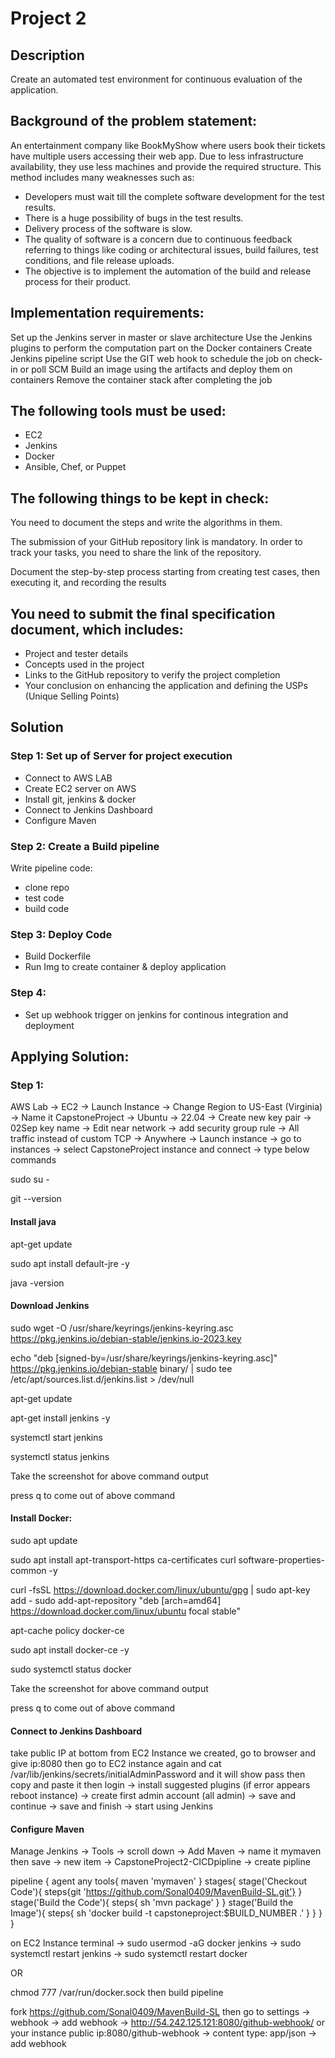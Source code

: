 # Project 2

## Description

Create an automated test environment for continuous evaluation of the application.

## Background of the problem statement:

An entertainment company like BookMyShow where users book their tickets have multiple users accessing their web app. Due to less infrastructure availability, they use less machines and provide the required structure. This method includes many weaknesses such as:

- Developers must wait till the complete software development for the test results.
- There is a huge possibility of bugs in the test results.
- Delivery process of the software is slow.
- The quality of software is a concern due to continuous feedback referring to things like coding or architectural issues, build failures, test conditions, and file release uploads.
- The objective is to implement the automation of the build and release process for
their product.

## Implementation requirements:

Set up the Jenkins server in master or slave architecture
Use the Jenkins plugins to perform the computation part on the Docker containers
Create Jenkins pipeline script
Use the GIT web hook to schedule the job on check-in or poll SCM
Build an image using the artifacts and deploy them on containers
Remove the container stack after completing the job

## The following tools must be used:

- EC2
- Jenkins
- Docker
- Ansible, Chef, or Puppet

## The following things to be kept in check:

You need to document the steps and write the algorithms in them.

The submission of your GitHub repository link is mandatory. In order to track your tasks, you need to share the link of the repository.

Document the step-by-step process starting from creating test cases, then executing it, and recording the results

## You need to submit the final specification document, which includes:

- Project and tester details
- Concepts used in the project
- Links to the GitHub repository to verify the project completion
- Your conclusion on enhancing the application and defining the USPs (Unique Selling Points)


## Solution

### Step 1: Set up of Server for project execution

- Connect to AWS LAB
- Create EC2 server on AWS
- Install git, jenkins & docker
- Connect to Jenkins Dashboard
- Configure Maven

### Step 2: Create a Build pipeline

Write pipeline code:

- clone repo
- test code
- build code

### Step 3: Deploy Code

- Build Dockerfile
- Run Img to create container & deploy application

### Step 4:

- Set up webhook trigger on jenkins for continous integration and deployment


## Applying Solution:

### Step 1:

AWS Lab -> EC2 -> Launch Instance -> Change Region to US-East (Virginia) -> Name it CapstoneProject -> Ubuntu -> 22.04 -> Create new key pair -> 02Sep key name -> Edit near network -> add security group rule -> All traffic instead of custom TCP -> Anywhere -> Launch instance -> go to instances -> select CapstoneProject instance and connect -> type below commands

sudo su -

git --version

#### Install java

apt-get update

sudo apt install default-jre -y

java -version

#### Download Jenkins

sudo wget -O /usr/share/keyrings/jenkins-keyring.asc https://pkg.jenkins.io/debian-stable/jenkins.io-2023.key

echo "deb [signed-by=/usr/share/keyrings/jenkins-keyring.asc]" https://pkg.jenkins.io/debian-stable binary/ | sudo tee /etc/apt/sources.list.d/jenkins.list > /dev/null

apt-get update

apt-get install jenkins -y

systemctl start jenkins


systemctl status jenkins

Take the screenshot for above command output

press q to come out of above command

#### Install Docker:

sudo apt update

sudo apt install apt-transport-https ca-certificates curl software-properties-common -y

curl -fsSL https://download.docker.com/linux/ubuntu/gpg | sudo apt-key add -
sudo add-apt-repository "deb [arch=amd64] https://download.docker.com/linux/ubuntu focal stable"

apt-cache policy docker-ce

sudo apt install docker-ce -y

sudo systemctl status docker

Take the screenshot for above command output

press q to come out of above command


#### Connect to Jenkins Dashboard

take public IP at bottom from EC2 Instance we created, go to browser and give ip:8080 then go to EC2 instance again and cat /var/lib/jenkins/secrets/initialAdminPassword and it will show pass then copy and paste it then login -> install suggested plugins (if error appears reboot instance) -> create first admin account (all admin) -> save and continue -> save and finish -> start using Jenkins


#### Configure Maven

Manage Jenkins -> Tools -> scroll down -> Add Maven -> name it mymaven then save -> new item -> CapstoneProject2-CICDpipline -> create pipline

pipeline {
  agent any
  tools{
  maven 'mymaven'
  }
  stages{
    stage('Checkout Code'){
      steps{git 'https://github.com/Sonal0409/MavenBuild-SL.git'}
    }
    stage('Build the Code'){
      steps{
      sh 'mvn package'
      }
    }
    stage('Build the Image'){
      steps{
      sh 'docker build -t capstoneproject:$BUILD_NUMBER .'
      }
    }
  }
}

on EC2 Instance terminal -> sudo usermod -aG docker jenkins -> sudo systemctl restart jenkins -> sudo systemctl restart docker

OR

chmod 777 /var/run/docker.sock
then build pipeline

fork https://github.com/Sonal0409/MavenBuild-SL then go to settings -> webhook -> add webhook -> http://54.242.125.121:8080/github-webhook/ or your instance public ip:8080/github-webhook -> content type: app/json -> add webhook
